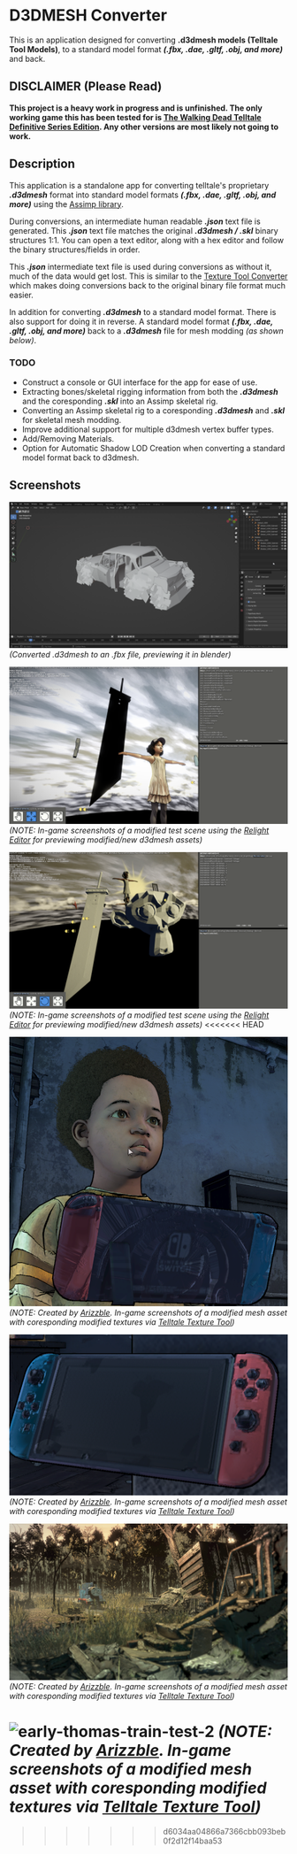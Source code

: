 # D3DMESH Converter
This is an application designed for converting **.d3dmesh models (Telltale Tool Models)**, to a standard model format ***(.fbx, .dae, .gltf, .obj, and more)*** and back.

## DISCLAIMER (Please Read)
**This project is a heavy work in progress and is unfinished. The only working game this has been tested for is [The Walking Dead Telltale Definitive Series Edition](https://store.steampowered.com/app/1449690/The_Walking_Dead_The_Telltale_Definitive_Series/). Any other versions are most likely not going to work.**

## Description

This application is a standalone app for converting telltale's proprietary ***.d3dmesh*** format into standard model formats ***(.fbx, .dae, .gltf, .obj, and more)*** using the [Assimp library](https://github.com/assimp/assimp).

During conversions, an intermediate human readable ***.json*** text file is generated. This ***.json*** text file matches the original ***.d3dmesh / .skl*** binary structures 1:1. You can open a text editor, along with a hex editor and follow the binary structures/fields in order.

This ***.json*** intermediate text file is used during conversions as without it, much of the data would get lost. This is similar to the [Texture Tool Converter](https://github.com/Telltale-Modding-Group/Telltale-Texture-Tool) which makes doing conversions back to the original binary file format much easier.

In addition for converting ***.d3dmesh*** to a standard model format. There is also support for doing it in reverse. A standard model format ***(.fbx, .dae, .gltf, .obj, and more)*** back to a ***.d3dmesh*** file for mesh modding *(as shown below)*.

### TODO

- Construct a console or GUI interface for the app for ease of use.
- Extracting bones/skeletal rigging information from both the ***.d3dmesh*** and the coresponding ***.skl*** into an Assimp skeletal rig.
- Converting an Assimp skeletal rig to a coresponding ***.d3dmesh*** and ***.skl*** for skeletal mesh modding.
- Improve additional support for multiple d3dmesh vertex buffer types.
- Add/Removing Materials.
- Option for Automatic Shadow LOD Creation when converting a standard model format back to d3dmesh.

## Screenshots

![blender1](GithubContent/blender1.png)
*(Converted .d3dmesh to an .fbx file, previewing it in blender)*

![screenshot1](GithubContent/screenshot1.png)
*(NOTE: In-game screenshots of a modified test scene using the [Relight Editor](https://github.com/Telltale-Modding-Group/TTDS-Relighting) for previewing modified/new d3dmesh assets)*

![screenshot2](GithubContent/screenshot2.png)
*(NOTE: In-game screenshots of a modified test scene using the [Relight Editor](https://github.com/Telltale-Modding-Group/TTDS-Relighting) for previewing modified/new d3dmesh assets)*
<<<<<<< HEAD

![early-switch-test-1](GithubContent/early-switch-test-1.png)
*(NOTE: Created by [Arizzble](https://github.com/Arizzble). In-game screenshots of a modified mesh asset with coresponding modified textures via [Telltale Texture Tool](https://github.com/Telltale-Modding-Group/Telltale-Texture-Tool))*

![early-switch-test-2](GithubContent/early-switch-test-2.png)
*(NOTE: Created by [Arizzble](https://github.com/Arizzble). In-game screenshots of a modified mesh asset with coresponding modified textures via [Telltale Texture Tool](https://github.com/Telltale-Modding-Group/Telltale-Texture-Tool))*

![early-thomas-train-test-1](GithubContent/early-thomas-train-test-1.png)
*(NOTE: Created by [Arizzble](https://github.com/Arizzble). In-game screenshots of a modified mesh asset with coresponding modified textures via [Telltale Texture Tool](https://github.com/Telltale-Modding-Group/Telltale-Texture-Tool))*

![early-thomas-train-test-2](GithubContent/early-thomas-train-test-2.png)
*(NOTE: Created by [Arizzble](https://github.com/Arizzble). In-game screenshots of a modified mesh asset with coresponding modified textures via [Telltale Texture Tool](https://github.com/Telltale-Modding-Group/Telltale-Texture-Tool))*
=======
>>>>>>> d6034aa04866a7366cbb093beb0f2d12f14baa53

